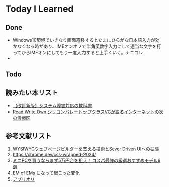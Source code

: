 # Today I Learned

## Done
- Windows10環境でいきなり画面遷移するとたまにひらがな日本語入力が効かなくなる時があり、IMEオンオフで半角英数字入力にして適当な文字を打ってからIMEオンにしてもう一度入力すると上手くいく。ナニコレ
- 

## Todo

## 読みたい本リスト
- [【改訂新版】システム障害対応の教科書](https://amzn.asia/d/6SMGXA6)
- [Read Write Own シリコンバレートップクラスVCが語るインターネットの次の激戦区](https://amzn.asia/d/cEynxIo)

## 参考文献リスト
1. [WYSIWYGウェブページビルダーを支える技術とSever Driven UIへの拡張](https://engineering.mercari.com/blog/entry/20241210-f7c478382a/)
2. https://chrome.dev/css-wrapped-2024/
3. [ミニPCを買うならまず5万円台を狙え！コスパ最強の厳選おすすめモデル6選](https://pc.watch.impress.co.jp/docs/topic/feature/1646964.html)
4. [EM of EMs になって起こった変化](https://note.com/madoxten/n/nb8d82f497cc8)
5. [アプリオリ](https://ja.wikipedia.org/wiki/%E3%82%A2%E3%83%97%E3%83%AA%E3%82%AA%E3%83%AA)